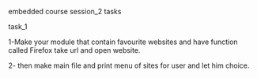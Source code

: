 embedded course session_2 tasks

task_1

1-Make your module that contain favourite websites and have function 
called Firefox take url and open website.

2- then make main file and print menu of sites for user and let him choice.



